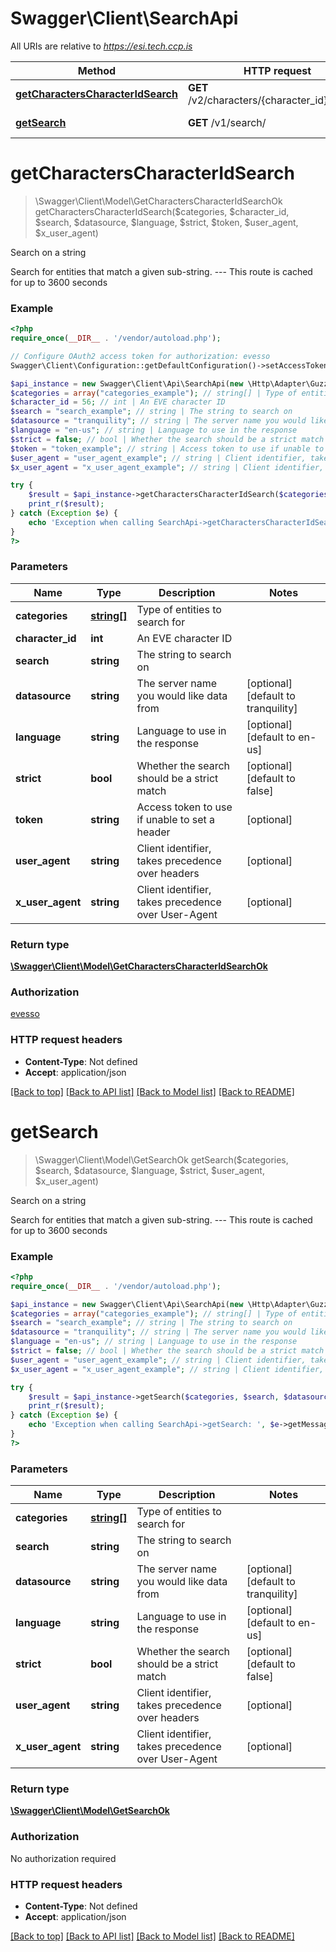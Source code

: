 # Swagger\Client\SearchApi

All URIs are relative to *https://esi.tech.ccp.is*

Method | HTTP request | Description
------------- | ------------- | -------------
[**getCharactersCharacterIdSearch**](SearchApi.md#getCharactersCharacterIdSearch) | **GET** /v2/characters/{character_id}/search/ | Search on a string
[**getSearch**](SearchApi.md#getSearch) | **GET** /v1/search/ | Search on a string


# **getCharactersCharacterIdSearch**
> \Swagger\Client\Model\GetCharactersCharacterIdSearchOk getCharactersCharacterIdSearch($categories, $character_id, $search, $datasource, $language, $strict, $token, $user_agent, $x_user_agent)

Search on a string

Search for entities that match a given sub-string.  ---  This route is cached for up to 3600 seconds

### Example
```php
<?php
require_once(__DIR__ . '/vendor/autoload.php');

// Configure OAuth2 access token for authorization: evesso
Swagger\Client\Configuration::getDefaultConfiguration()->setAccessToken('YOUR_ACCESS_TOKEN');

$api_instance = new Swagger\Client\Api\SearchApi(new \Http\Adapter\Guzzle6\Client());
$categories = array("categories_example"); // string[] | Type of entities to search for
$character_id = 56; // int | An EVE character ID
$search = "search_example"; // string | The string to search on
$datasource = "tranquility"; // string | The server name you would like data from
$language = "en-us"; // string | Language to use in the response
$strict = false; // bool | Whether the search should be a strict match
$token = "token_example"; // string | Access token to use if unable to set a header
$user_agent = "user_agent_example"; // string | Client identifier, takes precedence over headers
$x_user_agent = "x_user_agent_example"; // string | Client identifier, takes precedence over User-Agent

try {
    $result = $api_instance->getCharactersCharacterIdSearch($categories, $character_id, $search, $datasource, $language, $strict, $token, $user_agent, $x_user_agent);
    print_r($result);
} catch (Exception $e) {
    echo 'Exception when calling SearchApi->getCharactersCharacterIdSearch: ', $e->getMessage(), PHP_EOL;
}
?>
```

### Parameters

Name | Type | Description  | Notes
------------- | ------------- | ------------- | -------------
 **categories** | [**string[]**](../Model/string.md)| Type of entities to search for |
 **character_id** | **int**| An EVE character ID |
 **search** | **string**| The string to search on |
 **datasource** | **string**| The server name you would like data from | [optional] [default to tranquility]
 **language** | **string**| Language to use in the response | [optional] [default to en-us]
 **strict** | **bool**| Whether the search should be a strict match | [optional] [default to false]
 **token** | **string**| Access token to use if unable to set a header | [optional]
 **user_agent** | **string**| Client identifier, takes precedence over headers | [optional]
 **x_user_agent** | **string**| Client identifier, takes precedence over User-Agent | [optional]

### Return type

[**\Swagger\Client\Model\GetCharactersCharacterIdSearchOk**](../Model/GetCharactersCharacterIdSearchOk.md)

### Authorization

[evesso](../../README.md#evesso)

### HTTP request headers

 - **Content-Type**: Not defined
 - **Accept**: application/json

[[Back to top]](#) [[Back to API list]](../../README.md#documentation-for-api-endpoints) [[Back to Model list]](../../README.md#documentation-for-models) [[Back to README]](../../README.md)

# **getSearch**
> \Swagger\Client\Model\GetSearchOk getSearch($categories, $search, $datasource, $language, $strict, $user_agent, $x_user_agent)

Search on a string

Search for entities that match a given sub-string.  ---  This route is cached for up to 3600 seconds

### Example
```php
<?php
require_once(__DIR__ . '/vendor/autoload.php');

$api_instance = new Swagger\Client\Api\SearchApi(new \Http\Adapter\Guzzle6\Client());
$categories = array("categories_example"); // string[] | Type of entities to search for
$search = "search_example"; // string | The string to search on
$datasource = "tranquility"; // string | The server name you would like data from
$language = "en-us"; // string | Language to use in the response
$strict = false; // bool | Whether the search should be a strict match
$user_agent = "user_agent_example"; // string | Client identifier, takes precedence over headers
$x_user_agent = "x_user_agent_example"; // string | Client identifier, takes precedence over User-Agent

try {
    $result = $api_instance->getSearch($categories, $search, $datasource, $language, $strict, $user_agent, $x_user_agent);
    print_r($result);
} catch (Exception $e) {
    echo 'Exception when calling SearchApi->getSearch: ', $e->getMessage(), PHP_EOL;
}
?>
```

### Parameters

Name | Type | Description  | Notes
------------- | ------------- | ------------- | -------------
 **categories** | [**string[]**](../Model/string.md)| Type of entities to search for |
 **search** | **string**| The string to search on |
 **datasource** | **string**| The server name you would like data from | [optional] [default to tranquility]
 **language** | **string**| Language to use in the response | [optional] [default to en-us]
 **strict** | **bool**| Whether the search should be a strict match | [optional] [default to false]
 **user_agent** | **string**| Client identifier, takes precedence over headers | [optional]
 **x_user_agent** | **string**| Client identifier, takes precedence over User-Agent | [optional]

### Return type

[**\Swagger\Client\Model\GetSearchOk**](../Model/GetSearchOk.md)

### Authorization

No authorization required

### HTTP request headers

 - **Content-Type**: Not defined
 - **Accept**: application/json

[[Back to top]](#) [[Back to API list]](../../README.md#documentation-for-api-endpoints) [[Back to Model list]](../../README.md#documentation-for-models) [[Back to README]](../../README.md)

